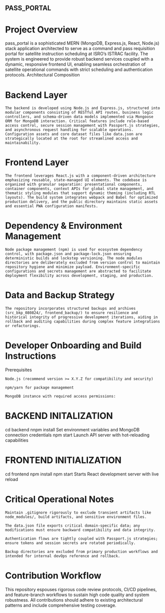 ## PASS_PORTAL

# Project Overview
pass_portal is a sophisticated MERN (MongoDB, Express.js, React, Node.js) stack application architected to serve as a command and pass requisition portal for satellite instruction scheduling at ISRO’s ISTRAC facility. The system is engineered to provide robust backend services coupled with a dynamic, responsive frontend UI, enabling seamless orchestration of satellite operational commands with strict scheduling and authentication protocols.
Architectural Composition

  #  Backend Layer
    The backend is developed using Node.js and Express.js, structured into modular components consisting of RESTful API routes, business logic controllers, and schema-driven data models implemented via Mongoose ORM for MongoDB interaction. Critical features include role-based access control, secure session management with Passport.js strategies, and asynchronous request handling for scalable operations. Configuration assets and core dataset files like data.json are strategically located at the root for streamlined access and maintainability.

  #  Frontend Layer
    The frontend leverages React.js with a component-driven architecture emphasizing reusable, state-managed UI elements. The codebase is organized with granular separation: presentational components, container components, context APIs for global state management, and thematic styling modules that support dynamic theming (including RTL layouts). The build system integrates webpack and Babel for optimized production delivery, and the public directory maintains static assets and essential PWA configuration manifests.

   # Dependency & Environment Management
    Node package management (npm) is used for ecosystem dependency control, with package.json and package-lock.json ensuring deterministic builds and lockstep versioning. The node_modules directories are deliberately excluded from version control to maintain repository hygiene and minimize payload. Environment-specific configurations and secrets management are abstracted to facilitate deployment flexibility across development, staging, and production.

# Data and Backup Strategy
    The repository incorporates structured backups and archives (src_bkp_080824/, frontend_backup/) to ensure resilience and historical integrity of progressive development iterations, aiding in rollback and auditing capabilities during complex feature integrations or refactorings.

# Developer Onboarding and Build Instructions
Prerequisites

    Node.js (recommend version >= X.Y.Z for compatibility and security)

    npm/yarn for package management

    MongoDB instance with required access permissions:

# BACKEND INITALIZATION    
cd backend
 nnpm install
 Set environment variables and MongoDB connection credentials
 npm start 
 Launch API server with hot-reloading capabilities

# FRONTEND INITIALIZATION
 cd frontend
 npm install
 npm start
 Starts React development server with live reload


# Critical Operational Notes

    Maintain .gitignore rigorously to exclude transient artifacts like node_modules/, build artifacts, and sensitive environment files.

    The data.json file exports critical domain-specific data; any modifications must ensure backward compatibility and data integrity.

    Authentication flows are tightly coupled with Passport.js strategies; ensure tokens and session secrets are rotated periodically.

    Backup directories are excluded from primary production workflows and intended for internal devOps reference and rollback.

# Contribution Workflow

This repository espouses rigorous code review protocols, CI/CD pipelines, and feature-branch workflows to sustain high code quality and system robustness. All contributions should adhere to existing architectural patterns and include comprehensive testing coverage.
